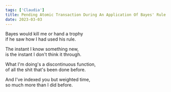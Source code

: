```yaml
---  
tags: ['Claudia']
title: Pending Atomic Transaction During An Application Of Bayes' Rule
date: 2023-03-03
---
```


Bayes would kill me or hand a trophy  
if he saw how I had used his rule.

The instant I know something new,  
is the instant I don't think it through.

What I'm doing's a discontinuous function,  
of all the shit that's been done before.

And I've indexed you but weighted time,  
so much more than I did before.
